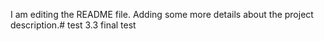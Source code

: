 I am editing the README file. Adding some more details about the project description.# test
3.3 final test
